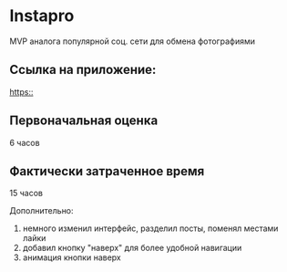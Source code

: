 # Instapro

MVP аналога популярной соц. сети для обмена фотографиями

## Ссылка на приложение:

[https::](https://dimitrusb.github.io/webdev-cw-instapro/)

## Первоначальная оценка

6 часов

## Фактически затраченное время

15 часов

Дополнительно:
1. немного изменил интерфейс, разделил посты, поменял местами лайки
2. добавил кнопку "наверх" для более удобной навигации
3. анимация кнопки наверх
